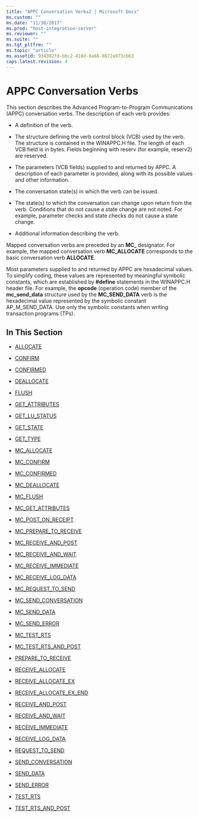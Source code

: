 ```yaml
---
title: "APPC Conversation Verbs2 | Microsoft Docs"
ms.custom: ""
ms.date: "11/30/2017"
ms.prod: "host-integration-server"
ms.reviewer: ""
ms.suite: ""
ms.tgt_pltfrm: ""
ms.topic: "article"
ms.assetid: 934302fd-bbc2-418d-8a66-8672a973cb63
caps.latest.revision: 4
---
```

# APPC Conversation Verbs
This section describes the Advanced Program-to-Program Communications (APPC) conversation verbs. The description of each verb provides:  
  
-   A definition of the verb.  
  
-   The structure defining the verb control block (VCB) used by the verb. The structure is contained in the WINAPPC.H file. The length of each VCB field is in bytes. Fields beginning with reserv (for example, reserv2) are reserved.  
  
-   The parameters (VCB fields) supplied to and returned by APPC. A description of each parameter is provided, along with its possible values and other information.  
  
-   The conversation state(s) in which the verb can be issued.  
  
-   The state(s) to which the conversation can change upon return from the verb. Conditions that do not cause a state change are not noted. For example, parameter checks and state checks do not cause a state change.  
  
-   Additional information describing the verb.  
  
 Mapped conversation verbs are preceded by an **MC_** designator. For example, the mapped conversation verb **MC_ALLOCATE** corresponds to the basic conversation verb **ALLOCATE**.  
  
 Most parameters supplied to and returned by APPC are hexadecimal values. To simplify coding, these values are represented by meaningful symbolic constants, which are established by **#define** statements in the WINAPPC.H header file. For example, the **opcode** (operation code) member of the **mc_send_data** structure used by the **MC_SEND_DATA** verb is the hexadecimal value represented by the symbolic constant AP_M_SEND_DATA. Use only the symbolic constants when writing transaction programs (TPs).  
  
## In This Section  
  
-   [ALLOCATE](../core/allocate1.md)  
  
-   [CONFIRM](../core/confirm1.md)  
  
-   [CONFIRMED](../core/confirmed2.md)  
  
-   [DEALLOCATE](../core/deallocate1.md)  
  
-   [FLUSH](../core/flush1.md)  
  
-   [GET_ATTRIBUTES](../core/get-attributes1.md)  
  
-   [GET_LU_STATUS](../core/get-lu-status1.md)  
  
-   [GET_STATE](../core/get-state1.md)  
  
-   [GET_TYPE](../core/get-type1.md)  
  
-   [MC_ALLOCATE](../core/mc-allocate1.md)  
  
-   [MC_CONFIRM](../core/mc-confirm1.md)  
  
-   [MC_CONFIRMED](../core/mc-confirmed2.md)  
  
-   [MC_DEALLOCATE](../core/mc-deallocate1.md)  
  
-   [MC_FLUSH](../core/mc-flush2.md)  
  
-   [MC_GET_ATTRIBUTES](../core/mc-get-attributes1.md)  
  
-   [MC_POST_ON_RECEIPT](../core/mc-post-on-receipt2.md)  
  
-   [MC_PREPARE_TO_RECEIVE](../core/mc-prepare-to-receive2.md)  
  
-   [MC_RECEIVE_AND_POST](../core/mc-receive-and-post1.md)  
  
-   [MC_RECEIVE_AND_WAIT](../core/mc-receive-and-wait1.md)  
  
-   [MC_RECEIVE_IMMEDIATE](../core/mc-receive-immediate1.md)  
  
-   [MC_RECEIVE_LOG_DATA](../core/mc-receive-log-data1.md)  
  
-   [MC_REQUEST_TO_SEND](../core/mc-request-to-send2.md)  
  
-   [MC_SEND_CONVERSATION](../core/mc-send-conversation2.md)  
  
-   [MC_SEND_DATA](../core/mc-send-data2.md)  
  
-   [MC_SEND_ERROR](../core/mc-send-error1.md)  
  
-   [MC_TEST_RTS](../core/mc-test-rts1.md)  
  
-   [MC_TEST_RTS_AND_POST](../core/mc-test-rts-and-post2.md)  
  
-   [PREPARE_TO_RECEIVE](../core/prepare-to-receive1.md)  
  
-   [RECEIVE_ALLOCATE](../core/receive-allocate2.md)  
  
-   [RECEIVE_ALLOCATE_EX](../core/receive-allocate-ex2.md)  
  
-   [RECEIVE_ALLOCATE_EX_END](../core/receive-allocate-ex-end2.md)  
  
-   [RECEIVE_AND_POST](../core/receive-and-post2.md)  
  
-   [RECEIVE_AND_WAIT](../core/receive-and-wait1.md)  
  
-   [RECEIVE_IMMEDIATE](../core/receive-immediate2.md)  
  
-   [RECEIVE_LOG_DATA](../core/receive-log-data1.md)  
  
-   [REQUEST_TO_SEND](../core/request-to-send2.md)  
  
-   [SEND_CONVERSATION](../core/send-conversation1.md)  
  
-   [SEND_DATA](../core/send-data2.md)  
  
-   [SEND_ERROR](../core/send-error1.md)  
  
-   [TEST_RTS](../core/test-rts1.md)  
  
-   [TEST_RTS_AND_POST](../core/test-rts-and-post2.md)